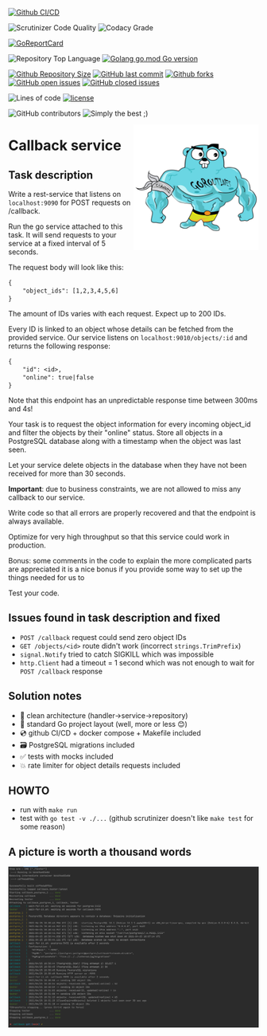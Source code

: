 [![Github CI/CD](https://img.shields.io/github/workflow/status/evt/callback/Go?logo=github%20actions)](https://raw.githubusercontent.com/evt/callback/main/images/make-run.png)



![Scrutinizer Code Quality](https://img.shields.io/scrutinizer/quality/g/evt/callback/main?logo=Scrutinizer)
![Codacy Grade](https://img.shields.io/codacy/grade/c9467ed47e064b1981e53862d0286d65?logo=Codacy)



[![GoReportCard](https://goreportcard.com/badge/github.com/evt/callback?logo=go)](https://goreportcard.com/report/github.com/evt/callback)

![Repository Top Language](https://img.shields.io/github/languages/top/evt/callback?label=top%20lang&logo=go)
[![Golang go.mod Go version](https://img.shields.io/github/go-mod/go-version/evt/callback?label=mod&logo=go)](https://golang.org/doc/go1.16)



[![Github Repository Size](https://img.shields.io/github/repo-size/evt/callback?logo=github)](https://github.com/evt/callback/find/main)
[![GitHub last commit](https://img.shields.io/github/last-commit/evt/callback?logo=github)](https://github.com/evt/callback/commit)
[![Github forks](https://img.shields.io/github/forks/evt/callback?logo=github)](https://github.com/evt/callback/network/members)
[![GitHub open issues](https://img.shields.io/github/issues/evt/callback?logo=github)](https://github.com/evt/callback/issues)
[![GitHub closed issues](https://img.shields.io/github/issues-closed/evt/callback?logo=github)](https://github.com/evt/callback/issues)


![Lines of code](https://img.shields.io/tokei/lines/github.com/evt/callback)
[![license](https://img.shields.io/badge/license-MIT-green)](https://en.wikipedia.org/wiki/MIT_License)

![GitHub contributors](https://img.shields.io/github/contributors/evt/callback)
![Simply the best ;)](https://img.shields.io/badge/simply-the%20best%20%3B%29-orange)




<img align="right" width="50%" src="./images/big-gopher.jpg">

# Callback service

## Task description

Write a rest-service that listens on `localhost:9090` for POST requests on /callback.

Run the go service attached to this task. It will send requests to your service at a fixed interval of 5 seconds.

The request body will look like this:
```
{
    "object_ids": [1,2,3,4,5,6]
}
```
The amount of IDs varies with each request. Expect up to 200 IDs.

Every ID is linked to an object whose details can be fetched from the provided
service. Our service listens on `localhost:9010/objects/:id` and returns the
following response:
```
{
    "id": <id>,
    "online": true|false
}
```
Note that this endpoint has an unpredictable response time between 300ms and 4s!

Your task is to request the object information for every incoming object_id and filter the objects by their "online" status.
Store all objects in a PostgreSQL database along with a timestamp when the object was last seen.

Let your service delete objects in the database when they have not been received for more than 30 seconds.

**Important**: due to business constraints, we are not allowed to miss any callback to our service.

Write code so that all errors are properly recovered and that the endpoint is always available.

Optimize for very high throughput so that this service could work in production.

Bonus:
some comments in the code to explain the more complicated parts are appreciated
it is a nice bonus if you provide some way to set up the things needed for us to

Test your code.

## Issues found in task description and fixed

- `POST /callback` request could send zero object IDs
- `GET /objects/<id>` route didn't work (incorrect `strings.TrimPrefix`)
- `signal.Notify` tried to catch SIGKILL which was impossible
- `http.Client` had a timeout = 1 second which was not enough to wait for `POST /callback` response

## Solution notes

- :trident: clean architecture (handler->service->repository)
- :book: standard Go project layout (well, more or less :blush:)
- :cd: github CI/CD + docker compose + Makefile included
- :card_file_box: PostgreSQL migrations included
- :white_check_mark: tests with mocks included
- :boom: rate limiter for object details requests included

## HOWTO

- run with `make run`
- test with `go test -v ./...` (github scrutinizer doesn't like `make test` for some reason)

## A picture is worth a thousand words

<img src="./images/make-run.png">
